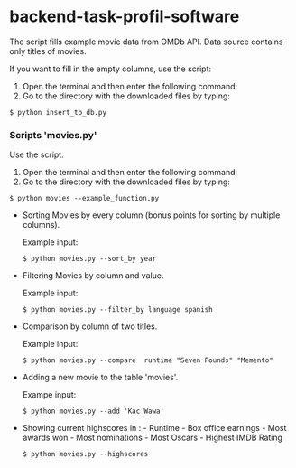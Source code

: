 # backend-task-profil-software

The script fills example movie data from OMDb API. Data source contains only titles of movies.

If you want to fill in the empty columns, use the script:
 1. Open the terminal and then enter the following command:
 2. Go to the directory with the downloaded files by typing:
```
$ python insert_to_db.py
```

### Scripts 'movies.py'
Use the script:
 1. Open the terminal and then enter the following command:
 2. Go to the directory with the downloaded files by typing:
```
$ python movies --example_function.py
```

- Sorting Movies by every column (bonus points for sorting by multiple columns).
  
  Example input:
  ```
  $ python movies.py --sort_by year
  ```
  
- Filtering Movies by column and value.
 
  Example input:
   ```
  $ python movies.py --filter_by language spanish
   ```
   
- Comparison by column of two titles.
 
  Example input:
   ```
  $ python movies.py --compare  runtime "Seven Pounds" "Memento"
   ```
   
- Adding a new movie to the table 'movies'.
 
  Exampe input:
  
  ```
  $ python movies.py --add 'Kac Wawa'
  ```
  
- Showing current highscores in :
            - Runtime
            - Box office earnings
            - Most awards won
            - Most nominations
            - Most Oscars
            - Highest IMDB Rating
  ```
  $ python movies.py --highscores
  ```

